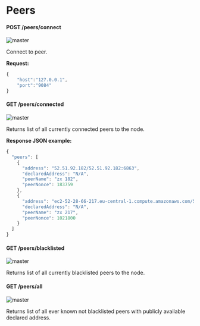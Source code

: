 # Peers

#### POST /peers/connect

![master](https://img.shields.io/badge/MAINNET-available-4bc51d.svg)

Connect to peer.

**Request:**

```javascript
{
    "host":"127.0.0.1",
    "port":"9084"
}
```

#### GET /peers/connected

![master](https://img.shields.io/badge/MAINNET-available-4bc51d.svg)

Returns list of all currently connected peers to the node.

**Response JSON example:**

```javascript
{
  "peers": [
    {
      "address": "52.51.92.182/52.51.92.182:6863",
      "declaredAddress": "N/A",
      "peerName": "zx 182",
      "peerNonce": 183759
    },
    {
      "address": "ec2-52-28-66-217.eu-central-1.compute.amazonaws.com/52.28.66.217:6863",
      "declaredAddress": "N/A",
      "peerName": "zx 217",
      "peerNonce": 1021800
    }
  ]
}
```

#### GET /peers/blacklisted

![master](https://img.shields.io/badge/MAINNET-available-4bc51d.svg)

Returns list of all currently blacklisted peers to the node.

#### GET /peers/all

![master](https://img.shields.io/badge/MAINNET-available-4bc51d.svg)

Returns list of all ever known not blacklisted peers with publicly available declared address.


